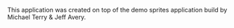 This application was created on top of the demo sprites application build by Michael Terry & Jeff 
Avery. 